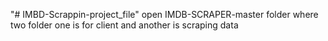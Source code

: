 "# IMBD-Scrappin-project_file" 
open IMDB-SCRAPER-master folder 
where two folder one is for client and another is scraping data
